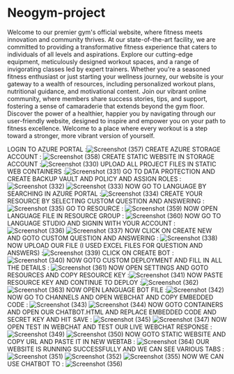 # Neogym-project
Welcome to our premier gym's official website, where fitness meets innovation and community thrives. At our state-of-the-art facility, we are committed to providing a transformative fitness experience that caters to individuals of all levels and aspirations. Explore our cutting-edge equipment, meticulously designed workout spaces, and a range of invigorating classes led by expert trainers. Whether you're a seasoned fitness enthusiast or just starting your wellness journey, our website is your gateway to a wealth of resources, including personalized workout plans, nutritional guidance, and motivational content. Join our vibrant online community, where members share success stories, tips, and support, fostering a sense of camaraderie that extends beyond the gym floor. Discover the power of a healthier, happier you by navigating through our user-friendly website, designed to inspire and empower you on your path to fitness excellence. Welcome to a place where every workout is a step toward a stronger, more vibrant version of yourself.

LOGIN TO AZURE PORTAL :![Screenshot (357)](https://github.com/Saifali1703/Neogym-project/assets/150070786/6665a08f-913e-41d7-80d7-f681eae84218)
CREATE AZURE STORAGE ACCOUNT : ![Screenshot (358)](https://github.com/Saifali1703/Neogym-project/assets/150070786/217e728e-b072-4c72-a1fc-2936a1d6ed77)
CREATE STATIC WEBSITE IN STORAGE ACCOUNT :![Screenshot (330)](https://github.com/Saifali1703/Neogym-project/assets/150070786/4354f13c-b7c6-4c68-8648-7225bef75a5b)
UPLOAD ALL PROJECT FILES IN STATIC WEB CONTAINERS :![Screenshot (331)](https://github.com/Saifali1703/Neogym-project/assets/150070786/18ab53ba-b4cd-4440-a0cd-0e99043ee9c2)
GO TO DATA PROTECTION AND CREATE BACKUP VAULT AND POLICY AND ASSIGN ROLES :![Screenshot (332)](https://github.com/Saifali1703/Neogym-project/assets/150070786/2524b6bc-e9b5-4f48-a651-6d77ebf8fd31)
![Screenshot (333)](https://github.com/Saifali1703/Neogym-project/assets/150070786/b599e96f-4ee5-4709-a1b6-bea163e14e78)
NOW GO TO LANGUAGE BY SEARCHING IN AZURE PORTAL :![Screenshot (334)](https://github.com/Saifali1703/Neogym-project/assets/150070786/132477f7-0fbe-4edc-8bb4-87db935b1b15)
CREATE YOUR RESOURCE BY SELECTING CUSTOM QUESTION AND ANSWERING : ![Screenshot (335)](https://github.com/Saifali1703/Neogym-project/assets/150070786/92880a51-361e-4edd-8a01-0bad3fe33d9d)
GO TO RESOURCE : ![Screenshot (359)](https://github.com/Saifali1703/Neogym-project/assets/150070786/72a9aeae-79b3-4306-bce1-0db0c45a67fd)
NOW OPEN LANGUAGE FILE IN RESOURCE GROUP : ![Screenshot (360)](https://github.com/Saifali1703/Neogym-project/assets/150070786/d9dbe61f-adb1-4e62-af8d-adccb0dfcfd1)
NOW GO TO LANGUAGE STUDIO AND SIGNIN WITH YOUR ACCOUNT :![Screenshot (336)](https://github.com/Saifali1703/Neogym-project/assets/150070786/0b87aba6-7e4f-419f-97c8-174b6013849b)
![Screenshot (337)](https://github.com/Saifali1703/Neogym-project/assets/150070786/24bfa3df-b7b4-45f9-a81f-3a90904ef5ea)
NOW CLICK ON CREATE NEW AND GOTO CUSTOM QUESTION AND ANSWERING : ![Screenshot (338)](https://github.com/Saifali1703/Neogym-project/assets/150070786/a9e8f43b-ab88-4209-9367-aceaac2807c9)
NOW UPLOAD OUR FILE (I USED EXCEL FILES FOR QUESTION AND ANSWERS) :![Screenshot (339)](https://github.com/Saifali1703/Neogym-project/assets/150070786/0ff8c055-6d51-4f4d-8126-12512a734ced)
CLICK ON CREATE BOT :![Screenshot (340)](https://github.com/Saifali1703/Neogym-project/assets/150070786/eb2bf3ff-b15f-406f-a199-fe2876292706)
NOW GOTO CUSTOM DEPLOYMENT AND FILL IN ALL THE DETAILS : ![Screenshot (361)](https://github.com/Saifali1703/Neogym-project/assets/150070786/fa99451a-2610-4e51-bc22-b56686c80c97)
NOW OPEN SETTINGS AND GOTO RESOURCES AND COPY RESOURCE KEY :![Screenshot (341)](https://github.com/Saifali1703/Neogym-project/assets/150070786/65cc32b7-6307-49a5-915a-e26c4d2a7221)
NOW PASTE RESOURCE KEY AND CONTINUE TO DEPLOY :![Screenshot (362)](https://github.com/Saifali1703/Neogym-project/assets/150070786/d84fb959-0f58-483c-bb92-36d1ae9939aa)
![Screenshot (363)](https://github.com/Saifali1703/Neogym-project/assets/150070786/2d618a03-33c0-437c-a079-f7751d421d88)
NOW OPEN LANGUAGE BOT FILE :![Screenshot (342)](https://github.com/Saifali1703/Neogym-project/assets/150070786/1ac19e46-7d74-44a4-a3d4-6dbba3696361)
NOW GO TO CHANNELS AND OPEN WEBCHAT AND COPY EMBEDDED CODE : ![Screenshot (343)](https://github.com/Saifali1703/Neogym-project/assets/150070786/c33e72c1-5050-45a6-8b41-481c1179ecae)
![Screenshot (344)](https://github.com/Saifali1703/Neogym-project/assets/150070786/8b5f0f73-664b-4dd5-b845-ccecffc5a21d)
NOW GOTO CONTAINERS AND OPEN OUR CHATBOT.HTML AND REPLACE EMBEDDED CODE AND SECRET KEY AND HIT SAVE  :
![Screenshot (345)](https://github.com/Saifali1703/Neogym-project/assets/150070786/5e362fe8-2f36-4e4a-8e4b-c43e9f23819d)
![Screenshot (347)](https://github.com/Saifali1703/Neogym-project/assets/150070786/d243c6b3-c38e-4443-a67f-1669092d21ae)
NOW OPEN TEST IN WEBCHAT AND TEST OUR LIVE WEBCHAT RESPONSE : ![Screenshot (349)](https://github.com/Saifali1703/Neogym-project/assets/150070786/316bd5bd-dfb1-4d79-a493-5cade4df64e9)
![Screenshot (350)](https://github.com/Saifali1703/Neogym-project/assets/150070786/2b128be8-ec66-4bf8-a757-1f6512c0ea36)
NOW GOTO STATIC WEBSITE AND COPY URL AND PASTE IT IN NEW WEBTAB : ![Screenshot (364)](https://github.com/Saifali1703/Neogym-project/assets/150070786/3ce88a54-f7ed-4a2d-ad30-105614b43247)
OUR WEBSITE IS RUNNING SUCCESSFULLY AND WE CAN SEE VARIOUS TABS :![Screenshot (351)](https://github.com/Saifali1703/Neogym-project/assets/150070786/801e5d57-c33b-4f42-b813-6faec7da10b8)
![Screenshot (352)](https://github.com/Saifali1703/Neogym-project/assets/150070786/ca1eabe0-c16d-40d9-a2ff-aeedbb580161)
![Screenshot (355)](https://github.com/Saifali1703/Neogym-project/assets/150070786/cc9803dc-1184-4094-91ed-c7097ae06ca3)
NOW WE CAN USE CHATBOT TO : ![Screenshot (356)](https://github.com/Saifali1703/Neogym-project/assets/150070786/1a90ae95-cf72-49d7-a1fe-f7c6258c4836)







